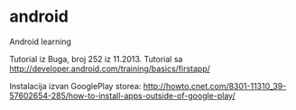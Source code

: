 android
=======

Android learning

Tutorial iz Buga, broj 252 iz 11.2013.
Tutorial sa http://developer.android.com/training/basics/firstapp/

Instalacija izvan GooglePlay storea: 
http://howto.cnet.com/8301-11310_39-57602654-285/how-to-install-apps-outside-of-google-play/
